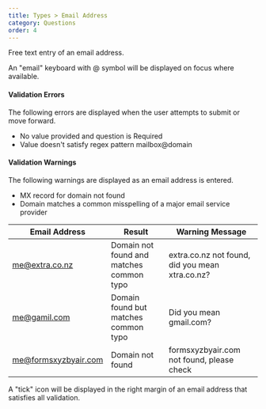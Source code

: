 ```yaml
---
title: Types > Email Address
category: Questions
order: 4
---
```


Free text entry of an email address. 

An "email" keyboard with @ symbol will be displayed on focus where available.

#### Validation Errors

The following errors are displayed when the user attempts to submit or move forward.

* No value provided and question is Required
* Value doesn't satisfy regex pattern mailbox@domain

#### Validation Warnings

The following warnings are displayed as an email address is entered.

* MX record for domain not found
* Domain matches a common misspelling of a major email service provider

|Email Address|Result|Warning Message|
|---|---|---|
|me@extra.co.nz|Domain not found and matches common typo|extra.co.nz not found, did you mean xtra.co.nz?|
|me@gamil.com|Domain found but matches common typo|Did you mean gmail.com?|
|me@formsxyzbyair.com|Domain not found|formsxyzbyair.com not found, please check|

A "tick" icon will be displayed in the right margin of an email address that satisfies all validation.